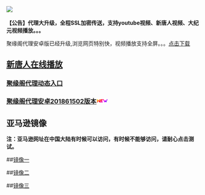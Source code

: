 ![](https://raw.githubusercontent.com/hao369/a/master/j.jpg)

**【公告】代理大升级，全程SSL加密传送，支持youtube视频、新唐人视频、大纪元视频播放。。。**

聚缘阁代理安卓版已经升级,浏览网页特别快，视频播放支持全屏。。。[点击下载](https://github.com/dtw9/9/raw/master/201861502.apk)

 
##  [新唐人在线播放](http://t.cn/RrOQzae)

### [聚缘阁代理动态入口](http://t.cn/RrOObI5)

### [聚缘阁代理安卓201861502版本](https://github.com/dtw9/9/raw/master/201861502.apk)![](https://raw.githubusercontent.com/jyg-1/jyg/master/new.gif)


## 亚马逊镜像

**注：亚马逊网址在中国大陆有时候可以访问，有时候不能够访问，请耐心点击测试。**

##[镜像一](https://s3.amazonaws.com/dtw/index.html)

##[镜像二](https://s3.ap-northeast-2.amazonaws.com/haojyg/index.html)

##[镜像三](https://s3-ap-southeast-1.amazonaws.com/jyg4/index.html)






